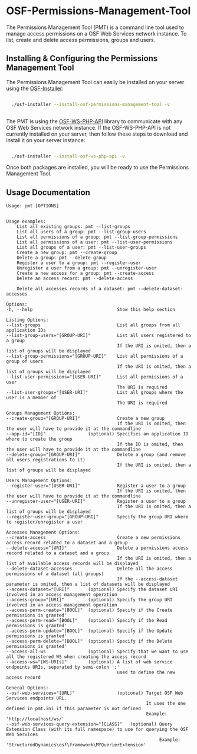OSF-Permissions-Management-Tool
==================================

The Permissions Management Tool (PMT) is a command line tool used to manage access permissions on a OSF Web Services network instance. To list, create and delete access permissions, groups and users.


Installing & Configuring the Permissions Management Tool
-----------------------------------------------------

The Permissions Management Tool can easily be installed on your server using the [OSF-Installer](https://github.com/structureddynamics/Open-Semantic-Framework-Installer):

```bash

  ./osf-installer --install-osf-permissions-management-tool -v
  
```

The PMT is using the [OSF-WS-PHP-API](https://github.com/structureddynamics/OSF-WS-PHP-API) library to communicate with any OSF Web Services network instance. If the OSF-WS-PHP-API is not currently installed on your server, then follow these steps to download and install it on your server instance:

```bash

  ./osf-installer --install-osf-ws-php-api -v 

```

Once both packages are installed, you will be ready to use the Permissions Management Tool.

Usage Documentation
-------------------
```
Usage: pmt [OPTIONS]


Usage examples:
    List all existing groups: pmt --list-groups
    List all users of a group: pmt --list-group-users
    List all permissions of a group: pmt --list-group-permissions
    List all permissions of a user: pmt --list-user-permissions
    List all groups of a user: pmt --list-user-groups
    Create a new group: pmt --create-group
    Delete a group: pmt --delete-group
    Register a user to a group: pmt --register-user
    Unregister a user from a group: pmt --unregister-user
    Create a new access for a group: pmt --create-access
    Delete an access record: pmt --delete-access

    Delete all accesses records of a dataset: pmt --delete-dataset-accesses

Options:
-h, --help                                Show this help section

Listing Options:
--list-groups                             List all groups from all application IDs
--list-group-users="[GROUP-URI]"          List all users registered to a group
                                          If the URI is omited, then a list of groups will be displayed
--list-group-permissions="[GROUP-URI]"    List all permissions of a group of users
                                          If the URI is omited, then a list of groups will be displayed
--list-user-permissions="[USER-URI]"      List all permissions of a user
                                          The URI is required
--list-user-groups="[USER-URI]"           List all groups where the user is a member of
                                          The URI is required

Groups Management Options:
--create-group="[GROUP-URI]"              Create a new group
                                          If the URI is omited, then the user will have to provide it at the commandline
--app-id="[ID]"                (optional) Specifies an application ID where to create the group
                                          If the ID is omited, then the user will have to provide it at the commandline
--delete-group="[GROUP-URI]"              Delete a group (and remove all users registrations to it)
                                          If the URI is omited, then a list of groups will be displayed

Users Management Options:
--register-user="[USER-URI]"              Register a user to a group
                                          If the URI is omited, then the user will have to provide it at the commandline
--unregister-user="[USER-URI]"            Register a user to a group
                                          If the URI is omited, then a list of groups will be displayed
--register-user-group="[GROUP-URI]"       Specify the group URI where to register/unregister a user

Accesses Management Options:
--create-access                           Create a new permissions access record related to a dataset and a group
--delete-access="[URI]"                   Delete a permissions access record related to a dataset and a group
                                          If the URI is omited, then a list of available access records will be displayed
--delete-dataset-accesses                 Delete all the access permissions of a dataset (all groups)
                                          If the --access-dataset parameter is omited, then a list of datasets will be displayed
--access-dataset="[URI]"       (optional) Specify the dataset URI involved in an access management operation
--access-group="[URI]"         (optional) Specify the group URI involved in an access management operation
--access-perm-create="[BOOL]"  (optional) Specify if the Create permissions is granted'
--access-perm-read="[BOOL]"    (optional) Specify if the Read permissions is granted'
--access-perm-update="[BOOL]"  (optional) Specify if the Update permissions is granted'
--access-perm-delete="[BOOL]"  (optional) Specify if the Delete permissions is granted'
--access-all-ws                (optional) Specify that we want to use all the registered WS when creating the access record
--access-ws="[WS-URIs]"        (optional) A list of web service endpoints URIs, seperated by semi-colon ';'
                                          used to define the new access record

General Options:
--osf-web-services="[URL]"                (optional) Target OSF Web Services endpoints URL.
                                                     It uses the one defined in pmt.ini if this parameter is not defined
                                                     Example: 'http://localhost/ws/'
--osf-web-services-query-extension="[CLASS]"   (optional) Query Extension Class (with its full namespace) to use for querying the OSF Web Services
                                                          Example: 'StructuredDynamics\osf\framework\MYQuerierExtension'
```